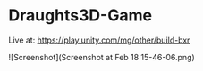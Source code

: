 # Draughts3D-Game
Live at: https://play.unity.com/mg/other/build-bxr

![Screenshot](Screenshot at Feb 18 15-46-06.png)
